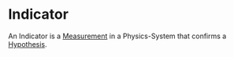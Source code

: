 # Indicator

An Indicator is a [Measurement](10000022.md) in a Physics-System that confirms a [Hypothesis](600028.md).
